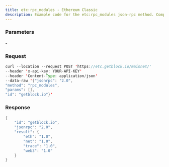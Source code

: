 ```yaml
---
title: etc:rpc_modules - Ethereum Classic
description: Example code for the etc:rpc_modules json-rpc method. Сomplete guide on how to use etc:rpc_modules json-rpc in GetBlock.io Web3 documentation.
---
```


### Parameters


\-

### Request

``` java
curl --location --request POST 'https://etc.getblock.io/mainnet/' 
--header 'x-api-key: YOUR-API-KEY' 
--header 'Content-Type: application/json' 
--data-raw '{"jsonrpc": "2.0",
"method": "rpc_modules",
"params": [],
"id": "getblock.io"}'
```

###  Response

``` java
{
    "id": "getblock.io",
    "jsonrpc": "2.0",
    "result": {
        "eth": "1.0",
        "net": "1.0",
        "trace": "1.0",
        "web3": "1.0"
    }
}
```

